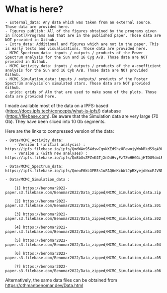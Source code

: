 # What is here?

	- External_data: Any data which was taken from an external source. Those data are provided here.
	- Figures_publish: All of the figures obtained by the programs given in [root]/Programs and that are in the published paper. Those data are NOT provided in Github.
	- Extra_data: Additional and figures which are not in the paper. This is early tests and visualisations. Those data are provided here.
	- MCMC_Spectrum_data: inputs / outputs / products of the Power Spectrum analysis for the Sun and 16 Cyg A/B. Those data are NOT provided in Github.
	- MCMC_Activity_data: inputs / outputs / products of the a-coefficient analysis for the Sun and 16 Cyb A/B. Those data are NOT provided Github.
	- MCMC_Simulation_data: inputs / outputs/ products of the Poster Spectrum analysis on simulated stars. Those data are NOT provided Github.
	- grids: grids of Alm that are used to make some of the plots. Those data are provided here.

I made available most of the data on a IPFS-based (https://docs.ipfs.tech/concepts/what-is-ipfs/) database (https://filebase.com).
Be aware that the Simulation data are very large (70 Gb). They have been sliced into 10 Gb segments. 

Here are the links to compressed version of the data:

    - Data/MCMC_Activity_data: 
        - Version 1 (initial analysis) : https://ipfs.filebase.io/ipfs/QmdWAn954dswCgvNXEd9hzUFawojyWokRkdS9q49U4A34W
        - Version 2 (with new analyses) : https://ipfs.filebase.io/ipfs/QmSbUvZPZvK4TjXnDdHvyPzTZwHHGGijHTDU9dmLRDNvaM
    
    - Data/MCMC_Spectrum_data: https://ipfs.filebase.io/ipfs/QmeuE6kLGFR5s1uPAQ6eKcbWtJpRXyejdNxxEJVNNYwR5M
    
    - Data/MCMC_Simulation_data : 
    
        [1] https://benomar2022-paper.s3.filebase.com/Benomar2022/Data_zipped/MCMC_Simulation_data.zip
        
        [2] https://benomar2022-paper.s3.filebase.com/Benomar2022/Data_zipped/MCMC_Simulation_data.z01
        
        [3] https://benomar2022-paper.s3.filebase.com/Benomar2022/Data_zipped/MCMC_Simulation_data.z02
        
        [4] https://benomar2022-paper.s3.filebase.com/Benomar2022/Data_zipped/MCMC_Simulation_data.z03
        
        [5] https://benomar2022-paper.s3.filebase.com/Benomar2022/Data_zipped/MCMC_Simulation_data.z04
        
        [6] https://benomar2022-paper.s3.filebase.com/Benomar2022/Data_zipped/MCMC_Simulation_data.z05
        
        [7] https://benomar2022-paper.s3.filebase.com/Benomar2022/Data_zipped/MCMC_Simulation_data.z06

Alternatively, the same data files can be obtained from https://othmanbenomar.dev/Data.html

